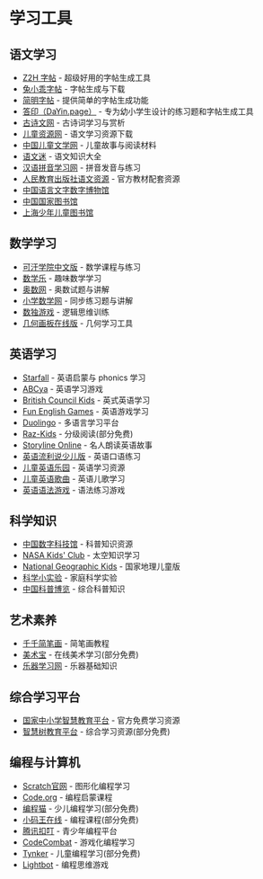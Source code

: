 # 学习工具

## 语文学习

- [Z2H 字帖](https://z2h.cn/) - 超级好用的字帖生成工具
- [兔小乖字帖](http://www.tuxiaoguai.com/) - 字帖生成与下载
- [简明字帖](https://www.babawar.com/) - 提供简单的字帖生成功能
- [答印（DaYin.page）](https://www.dayin.page/) - 专为幼小学生设计的练习题和字帖生成工具
- [古诗文网](https://www.gushiwen.cn/) - 古诗词学习与赏析
- [儿童资源网](http://www.tom61.com/) - 语文学习资源下载
- [中国儿童文学网](http://www.wpwx.cn/) - 儿童故事与阅读材料
- [语文迷](https://www.yuwenmi.com/) - 语文知识大全
- [汉语拼音学习网](http://www.hanyupinyin.cn/) - 拼音发音与练习
- [人民教育出版社语文资源](http://www.pep.com.cn/) - 官方教材配套资源
- [中国语言文字数字博物馆](https://szyb.smartedu.cn/)
- [中国国家图书馆](https://www.nlc.cn/web/index.shtml)
- [上海少年儿童图书馆](https://www.sst.cn/)

## 数学学习

- [可汗学院中文版](https://zh.khanacademy.org/) - 数学课程与练习
- [数学乐](https://www.shuxuele.com/) - 趣味数学学习
- [奥数网](http://www.aoshu.com/) - 奥数试题与讲解
- [小学数学网](http://www.xxsx.cn/) - 同步练习题与讲解
- [数独游戏](https://www.sudoku.com/) - 逻辑思维训练
- [几何画板在线版](https://www.geogebra.org/) - 几何学习工具

## 英语学习

- [Starfall](https://www.starfall.com/) - 英语启蒙与 phonics 学习
- [ABCya](https://www.abcya.com/) - 英语学习游戏
- [British Council Kids](https://learnenglishkids.britishcouncil.org/) - 英式英语学习
- [Fun English Games](https://www.funenglishgames.com/) - 英语游戏学习
- [Duolingo](https://www.duolingo.com/) - 多语言学习平台
- [Raz-Kids](https://www.raz-kids.com/) - 分级阅读(部分免费)
- [Storyline Online](https://storylineonline.net/) - 名人朗读英语故事
- [英语流利说少儿版](https://www.liulishuo.com/) - 英语口语练习
- [儿童英语乐园](http://www.etyyy.com/) - 英语学习资源
- [儿童英语歌曲](https://www.supersimple.com/) - 英语儿歌学习
- [英语语法游戏](https://www.eslgamesplus.com/) - 语法练习游戏

## 科学知识

- [中国数字科技馆](https://www.cdstm.cn/) - 科普知识资源
- [NASA Kids' Club](https://www.nasa.gov/kidsclub/) - 太空知识学习
- [National Geographic Kids](https://www.natgeokids.com/) - 国家地理儿童版
- [科学小实验](http://www.kexuexiaoshiyan.com/) - 家庭科学实验
- [中国科普博览](http://www.kepu.net.cn/) - 综合科普知识

## 艺术素养

- [千千简笔画](http://www.jianbihua.com/) - 简笔画教程
- [美术宝](https://www.meishubao.com/) - 在线美术学习(部分免费)
- [乐器学习网](http://www.yueqixuexi.com/) - 乐器基础知识

## 综合学习平台

- [国家中小学智慧教育平台](https://www.zxx.edu.cn/) - 官方免费学习资源
- [智慧树教育平台](https://www.zhihuishu.com/) - 综合学习资源(部分免费)

## 编程与计算机

- [Scratch官网](https://scratch.mit.edu/) - 图形化编程学习
- [Code.org](https://code.org/) - 编程启蒙课程
- [编程猫](https://www.codemao.cn/) - 少儿编程学习(部分免费)
- [小码王在线](https://www.xiaomawang.com/) - 编程课程(部分免费)
- [腾讯扣叮](https://coding.qq.com/) - 青少年编程平台
- [CodeCombat](https://codecombat.com/) - 游戏化编程学习
- [Tynker](https://www.tynker.com/) - 儿童编程学习(部分免费)
- [Lightbot](https://lightbot.com/) - 编程思维游戏
